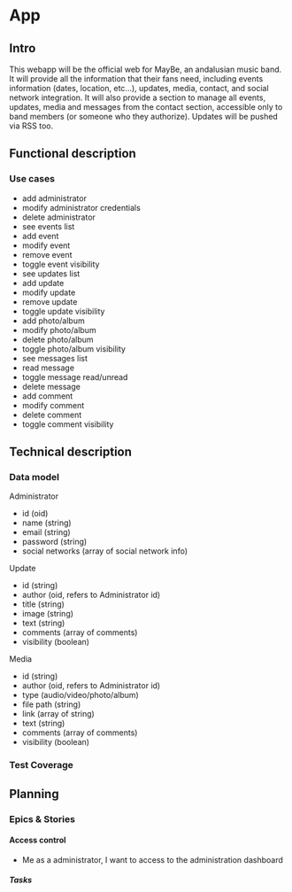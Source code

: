 # App

## Intro

This webapp will be the official web for MayBe, an andalusian music band. It will provide all the information that their fans need, including events information (dates, location, etc...), updates, media, contact, and social network integration. It will also provide a section to manage all events, updates, media and messages from the contact section, accessible only to band members (or someone who they authorize). Updates will be pushed via RSS too.

## Functional description

### Use cases

- add administrator
- modify administrator credentials
- delete administrator
- see events list
- add event
- modify event
- remove event
- toggle event visibility
- see updates list
- add update
- modify update
- remove update
- toggle update visibility
- add photo/album
- modify photo/album
- delete photo/album
- toggle photo/album visibility
- see messages list
- read message
- toggle message read/unread
- delete message
- add comment
- modify comment
- delete comment
- toggle comment visibility

## Technical description

### Data model

Administrator
- id (oid)
- name (string)
- email (string)
- password (string)
- social networks (array of social network info) 

Update
- id (string)
- author (oid, refers to Administrator id)
- title (string)
- image (string)
- text (string)
- comments (array of comments)
- visibility (boolean)

Media
- id (string)
- author (oid, refers to Administrator id)
- type (audio/video/photo/album)
- file path (string)
- link (array of string)
- text (string)
- comments (array of comments)
- visibility (boolean)

### Test Coverage



## Planning

### Epics & Stories

#### Access control

- Me as a administrator, I want to access to the administration dashboard

##### Tasks


